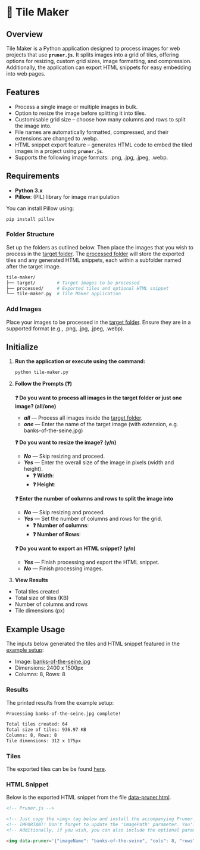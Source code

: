 # 🧩 Tile Maker

## Overview

Tile Maker is a Python application designed to process images for web projects that use **`pruner.js`**. It splits images into a grid of tiles, offering options for resizing, custom grid sizes, image formatting, and compression. Additionally, the application can export HTML snippets for easy embedding into web pages.

## Features

- Process a single image or multiple images in bulk.
- Option to resize the image before splitting it into tiles.
- Customisable grid size – choose how many columns and rows to split the image into.
- File names are automatically formatted, compressed, and their extensions are changed to .webp.
- HTML snippet export feature – generates HTML code to embed the tiled images in a project using **`pruner.js`**.
- Supports the following image formats: .png, .jpg, .jpeg, .webp.

## Requirements

- **Python 3.x**
- **Pillow**: (PIL) library for image manipulation

You can install Pillow using:

```bash
pip install pillow
```

### Folder Structure

Set up the folders as outlined below. Then place the images that you wish to process in the [target folder](/tile-maker/target/). The [processed folder](/tile-maker/processed/) will store the exported tiles and any generated HTML snippets, each within a subfolder named after the target image.

```bash
tile-maker/
├── target/        # Target images to be processed
├── processed/     # Exported tiles and optional HTML snippet
└── tile-maker.py  # Tile Maker application
```

### Add Images

Place your images to be processed in the [target folder](/tile-maker/target/). Ensure they are in a supported format (e.g., .png, .jpg, .jpeg, .webp).

## Initialize

1. **Run the application or execute using the command:**

    ```
    python tile-maker.py
    ```

2. **Follow the Prompts (❓)**

    **❓ Do you want to process all images in the target folder or just one image? (all/one)**
    - ***all*** — Process all images inside the [target folder](/tile-maker/target/).
    - ***one*** —  Enter the name of the target image (with extension, e.g. banks-of-the-seine.jpg)

    **❓ Do you want to resize the image? (y/n)**
    - ***No*** — Skip resizing and proceed.
    - ***Yes*** — Enter the overall size of the image in pixels (width and height).
      - **❓ Width**:
      - **❓ Height**:

    **❓ Enter the number of columns and rows to split the image into**
    - ***No*** — Skip resizing and proceed.
    - ***Yes*** — Set the number of columns and rows for the grid.
      - **❓ Number of columns**:
      - **❓ Number of Rows**:
    
    **❓ Do you want to export an HTML snippet? (y/n)**
    - ***Yes*** — Finish processing and export the HTML snippet.
    - ***No*** — Finish processing images.

3.	**View Results**
  - Total tiles created
  - Total size of tiles (KB)
  - Number of columns and rows
  - Tile dimensions (px)

## Example Usage

The inputs below generated the tiles and HTML snippet featured in the [example setup](/README.md#example-html-setup):

- Image: [banks-of-the-seine.jpg](/tile-maker/target/banks-of-the-seine.jpg)
- Dimensions: 2400 x 1500px
- Columns: 8, Rows: 8

### Results

The printed results from the example setup:

```bash
Processing banks-of-the-seine.jpg complete!

Total tiles created: 64
Total size of tiles: 936.97 KB
Columns: 8, Rows: 8
Tile dimensions: 312 x 175px
```

### Tiles

The exported tiles can be be found [here](/tile-maker/processed/banks-of-the-seine/).

### HTML Snippet

Below is the exported HTML snippet from the file [data-pruner.html](/tile-maker/processed/banks-of-the-seine/data-pruner.html).

```html
<!-- Pruner.js -->

<!-- Just copy the <img> tag below and install the accompanying Pruner.js <script> from the repo into your project. -->
<!-- IMPORTANT! Don't forget to update the 'imagePath' parameter. You'll also need some alt text for your image! -->
<!-- Additionally, if you wish, you can also include the optional parameters as found in the documentation for 'ROI', 'mobileBreak', and 'mobileScale'. -->

<img data-pruner='{"imageName": "banks-of-the-seine", "cols": 8, "rows": 8, "tileWidth": 312, "tileHeight": 175, "imagePath": "/your-path-goes-here"}' alt="" loading="lazy">
```